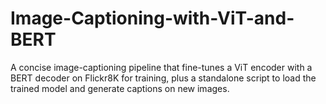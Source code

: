 # Image-Captioning-with-ViT-and-BERT
A concise image-captioning pipeline that fine-tunes a ViT encoder with a BERT decoder on Flickr8K for training, plus a standalone script to load the trained model and generate captions on new images.
